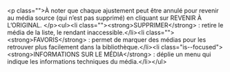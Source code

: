 &lt;p class=&quot;&quot;&gt;À noter que chaque ajustement peut être annulé pour revenir au média source (qui n’est pas supprimé) en cliquant sur REVENIR À L’ORIGINAL. &lt;&#x2F;p&gt;&lt;ul&gt;&lt;li class=&quot;&quot;&gt;&lt;strong&gt;SUPPRIMER&lt;&#x2F;strong&gt; : retire le média de la liste, le rendant inaccessible.&lt;&#x2F;li&gt;&lt;li class=&quot;&quot;&gt;&lt;strong&gt;FAVORIS&lt;&#x2F;strong&gt; : permet de marquer des médias pour les retrouver plus facilement dans la bibliothèque.&lt;&#x2F;li&gt;&lt;li class=&quot;is--focused&quot;&gt;&lt;strong&gt;INFORMATIONS SUR LE MÉDIA&lt;&#x2F;strong&gt; : déplie un menu qui indique les informations techniques du média.&lt;&#x2F;li&gt;&lt;&#x2F;ul&gt;